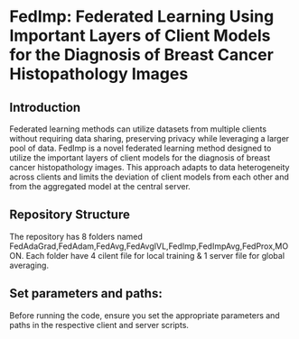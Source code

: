 # FedImp: Federated Learning Using Important Layers of Client Models for the Diagnosis of Breast Cancer Histopathology Images

## Introduction
Federated learning methods can utilize datasets from multiple clients without requiring data sharing, preserving privacy while leveraging a larger pool of data. FedImp is a novel federated learning method designed to utilize the important layers of client models for the diagnosis of breast cancer histopathology images. This approach adapts to data heterogeneity across clients and limits the deviation of client models from each other and from the aggregated model at the central server.

## Repository Structure
The repository has 8 folders named FedAdaGrad,FedAdam,FedAvg,FedAvgIVL,FedImp,FedImpAvg,FedProx,MOON. Each folder have 4 cilent file for local training & 1 server file for global averaging.

## Set parameters and paths:
Before running the code, ensure you set the appropriate parameters and paths in the respective client and server scripts.
